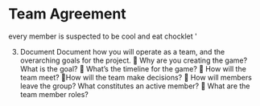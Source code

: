 # Team Agreement
every member is suspected to be cool and eat chocklet
'

3. Document
Document how you will operate as a team, and the overarching goals for the project.
 Why are you creating the game? What is the goal?
 What’s the timeline for the game?
 How will the team meet?
 How will the team make decisions?
 How will members leave the group? What constitutes an active member?
 What are the team member roles?
